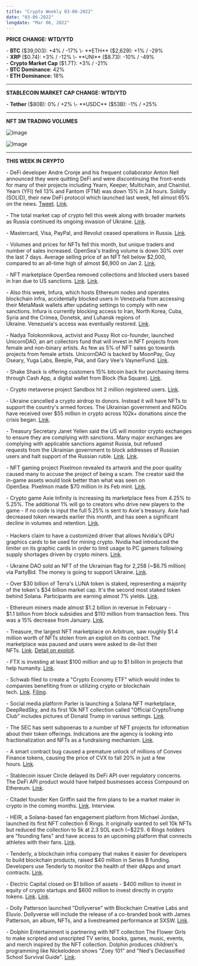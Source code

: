 ```yaml
---
title: "Crypto Weekly 03-06-2022"
date: "03-06-2022"
longdate: "Mar 06, 2022"
---
```


**PRICE CHANGE: WTD/YTD**

\- **BTC** ($39,003): +4% / -17%  
\- **ETH** ($2,629): +1% / -29%  
\- **XRP** ($0.74): +3% / -12%  
\- **UNI** ($8.73): -10% / -49%   
\- **Crypto Market Cap** ($1.7T): +3% / -21%  
\- **BTC Dominance**: 42%  
\- **ETH Dominance:** 18% 



---

**STABLECOIN MARKET CAP CHANGE: WTD/YTD**

\- **Tether** ($80B): 0% / +2%  
\- **USDC** ($53B): -1% / +25% 



---

**NFT 3M TRADING VOLUMES**

![Image](/images/03-06-2022-1.png)

![Image](/images/03-06-2022-2.png)

---

**THIS WEEK IN CRYPTO**

\- DeFi developer Andre Cronje and his frequent collaborator Anton Nell announced they were quitting DeFi and were discontinuing the front-ends for many of their projects including Yearn, Keeper, Multichain, and Chainlist. Yearn (YFI) fell 13% and Fantom (FTM) was down 15% in 24 hours. Solidly (SOLID), their new DeFi protocol which launched last week, fell almost 65% on the news. [Tweet](https://twitter.com/AntonNellCrypto/status/1500405473337565191). [Link](https://decrypt.co/94483/yfi-ftm-tank-after-andre-cronje-anton-nell-claim-theyre-leaving-crypto).   
  
\- The total market cap of crypto fell this week along with broader markets as Russia continued its ongoing invasion of Ukraine. [Link](https://decrypt.co/94363/crypto-market-sheds-nearly-100-billion-overnight).   
  
\- Mastercard, Visa, PayPal, and Revolut ceased operations in Russia. [Link](https://www.theblockcrypto.com/linked/136494/mastercard-visa-suspend-services-in-russia-amid-invasion-of-ukraine).   
  
\- Volumes and prices for NFTs fell this month, but unique traders and number of sales increased. OpenSea's trading volume is down 30% over the last 7 days. Average selling price of an NFT fell below $2,000, compared to an all-time high of almost $6,900 on Jan 2. [Link](https://www.bloomberg.com/news/articles/2022-03-03/nft-mania-show-signs-of-cooling-as-average-price-sales-decline).   
  
\- NFT marketplace OpenSea removed collections and blocked users based in Iran due to US sanctions. [Link](https://decrypt.co/94316/opensea-iran-users-claim-blocked-ethereum-nft-marketplace). [Link](https://www.theblockcrypto.com/post/136336/a-look-at-metamask-infura-opensea-and-the-countries-they-do-not-serve).  
  
\- Also this week, Infura, which hosts Ethereum nodes and operates blockchain infra, accidentally blocked users in Venezuela from accessing their MetaMask wallets after updating settings to comply with new sanctions. Infura is currently blocking access to Iran, North Korea, Cuba, Syria and the Crimea, Donetsk, and Luhansk regions of Ukraine. Venezuela's access was eventually restored. [Link](https://decrypt.co/94315/ethereum-infura-cuts-off-users-separatist-areas-ukraine-accidentally-blocks-venezuela).   
  
\- Nadya Tolokonnikova, activist and Pussy Riot co-founder, launched UnicornDAO, an art collectors fund that will invest in NFT projects from female and non-binary artists. As few as 5% of NFT sales go towards projects from female artists. UnicornDAO is backed by MoonPay, Guy Oseary, Yuga Labs, Beeple, Pak, and Gary Vee's VaynerFund. [Link](https://time.com/6154118/pussy-riot-unicorn-dao-nadya/).   
  
\- Shake Shack is offering customers 15% bitcoin back for purchasing items through Cash App, a digital wallet from Block (fka Square). [Link](https://www.wsj.com/articles/shake-shack-tests-bitcoin-rewards-to-lure-younger-consumers-11646349158).   
  
\- Crypto metaverse project Sandbox hit 2 million registered users. [Link](https://cointelegraph.com/news/the-sandbox-metaverse-hits-2m-users-begins-k-pop-partnership).    
  
\- Ukraine cancelled a crypto airdrop to donors. Instead it will have NFTs to support the country's armed forces. The Ukrainian government and NGOs have received over $55 million in crypto across 102k+ donations since the crisis began. [Link](https://www.bloomberg.com/news/articles/2022-03-03/ukraine-cancels-planned-crypto-airdrop-rewards-for-donations).    
  
\- Treasury Secretary Janet Yellen said the US will monitor crypto exchanges to ensure they are complying with sanctions. Many major exchanges are complying with applicable sanctions against Russia, but refused requests from the Ukrainian government to block addresses of Russian users and halt support of the Russian ruble. [Link](https://decrypt.co/94273/yellen-treasury-monitor-crypto-sanctions-evasion). [Link](https://decrypt.co/94205/ukraine-government-asks-binance-coinbase-other-major-crypto-exchanges-halt-support-ruble).   
  
\- NFT gaming project Pixelmon revealed its artwork and the poor quality caused many to accuse the project of being a scam. The creator said the in-game assets would look better than what was seen on OpenSea. Pixelmon made $70 million in its Feb mint. [Link](https://www.coindesk.com/markets/2022/02/28/pixelmon-nft-reveal-disappoints-with-hilariously-ugly-art).    
  
\- Crypto game Axie Infinity is increasing its marketplace fees from 4.25% to 5.25%. The additional 1% will go to creators who drive new players to the game - if no code is input the full 5.25% is sent to Axie's treasury. Axie had decreased token rewards earlier this month, and has seen a significant decline in volumes and retention. [Link](https://decrypt.co/94134/axie-infinity-players-push-back-on-fee-hike-as-play-to-earn-economy-lags).   
   
\- Hackers claim to have a customized driver that allows Nvidia's GPU graphics cards to be used for mining crypto. Nvidia had introduced the limiter on its graphic cards in order to limit usage to PC gamers following supply shortages driven by crypto miners. [Link](https://www.coindesk.com/business/2022/03/01/nvidia-hackers-are-selling-software-to-bypass-ethereum-hash-rate-limiter/).   
  
\- Ukraine DAO sold an NFT of the Ukrainian flag for 2,258 (~$6.75 million) via PartyBid. The money is going to support Ukraine. [Link](https://decrypt.co/94353/ukraine-daos-flag-nft-sells-for-6-75-million).   
  
\- Over $30 billion of Terra's LUNA token is staked, representing a majority of the token's $34 billion market cap. It's the second most staked token behind Solana. Participants are earning almost 7% yields. [Link](https://www.coindesk.com/business/2022/03/02/terras-luna-passes-ether-to-become-second-largest-staked-asset/).   
  
\- Ethereum miners made almost $1.2 billion in revenue in February - $1.1 billion from block subsidies and $110 million from transaction fees. This was a 15% decrease from January. [Link](https://www.theblockcrypto.com/linked/136393/eth-ethereum-mining-february-data).   
  
\- Treasure, the largest NFT marketplace on Arbitrum, saw roughly $1.4 million worth of NFTs stolen from an exploit on its contract. The marketplace was paused and users were asked to de-list their NFTs. [Link](https://www.theblockcrypto.com/linked/136143/treasure-marketplace-tells-users-to-delist-nfts-after-exploit). [Detail on exploit](https://twitter.com/peckshield/status/1499260482250702848).   
  
\- FTX is investing at least $100 million and up to $1 billion in projects that help humanity. [Link](https://ftxfuturefund.org/announcing-the-future-fund/).   
  
\- Schwab filed to create a "Crypto Economy ETF" which would index to companies benefiting from or utilizing crypto or blockchain tech. [Link](https://www.theblockcrypto.com/linked/136116/schwab-files-with-sec-to-create-crypto-economy-etf). [Filing](https://www.sec.gov/Archives/edgar/data/1454889/000110465922029220/tm226059d1_485apos.htm#idSCEETF46482).   
  
\- Social media platform Parler is launching a Solana NFT marketplace, DeepRedSky, and its first 10k NFT collection called "Official CryptoTrump Club" includes pictures of Donald Trump in various settings. [Link](https://decrypt.co/94189/parler-trying-attract-crypto-users-new-marketplace-trump-nfts).   
  
\- The SEC has sent subpoenas to a number of NFT projects for information about their token offerings. Indications are the agency is looking into fractionalization and NFTs as a fundraising mechanism. [Link](https://www.bloomberg.com/news/articles/2022-03-02/sec-scrutinizes-nft-market-over-illegal-crypto-token-offerings).   
  
\- A smart contract bug caused a premature unlock of millions of Convex Finance tokens, causing the price of CVX to fall 20% in just a few hours. [Link](https://www.coindesk.com/tech/2022/03/04/convex-finance-bug-causes-cvx-token-to-sink-on-forced-token-unlock/).   
  
\- Stablecoin issuer Circle delayed its DeFi API over regulatory concerns. The DeFi API product would have helped businesses access Compound on Ethereum. [Link](https://www.theblockcrypto.com/post/136269/circle-delays-its-defi-api-product-citing-need-for-regulatory-guidance).   
  
\- Citadel founder Ken Griffin said the firm plans to be a market maker in crypto in the coming months. [Link](https://www.theblockcrypto.com/linked/135864/griffin-says-fair-to-assume-that-citadel-will-be-market-making-in-crypto-in-months-to-come). Interview.   
  
\- HEIR, a Solana-based fan engagement platform from Michael Jordan, launched its first NFT collection 6 Rings. It originally wanted to sell 10k NFTs but reduced the collection to 5k at 2.3 SOL each (~$221). 6 Rings holders are "founding fans" and have access to an upcoming platform that connects athletes with their fans. [Link](https://decrypt.co/94344/michael-jordan-solana-athlete-app-heir-nfts).   
  
\- Tenderly, a blockchain infra company that makes it easier for developers to build blockchain products, raised $40 million in Series B funding. Developers use Tenderly to monitor the health of their dApps and smart contracts. [Link](https://techcrunch.com/2022/03/02/blockchain-infra-startup-tenderly-raises-40m-after-seeing-500x-yoy-revenue-growth/).   
  
\- Electric Capital closed on $1 billion of assets - $400 million to invest in equity of crypto startups and $600 million to invest directly in crypto tokens. [Link](https://techcrunch.com/2022/03/01/electric-capital-closes-1-billion-in-funds-to-back-crypto-startups-buy-tokens/). [Link](https://www.coindesk.com/business/2022/03/01/electric-capital-raises-1b-for-2-new-crypto-vc-funds/).   
  
\- Dolly Patterson launched "Dollyverse" with Blockchain Creative Labs and Eluvio. Dollyverse will include the release of a co-branded book with James Patterson, an album, NFTs, and a livestreamed performance at SXSW. [Link](https://decrypt.co/94168/dolly-parton-dollyverse-nfts-james-patterson).   
  
\- Dolphin Entertainment is partnering with NFT collection The Flower Girls to make scripted and unscripted TV series, books, games, music, events, and merch inspired by the NFT collection. Dolphin produces children's programming like Nickelodeon shows "Zoey 101" and "Ned's Declassified School Survival Guide". [Link](https://decrypt.co/94500/dolphin-entertainment-flower-girls-ethereum-nfts-announce-deal-tv-shows-games-music).